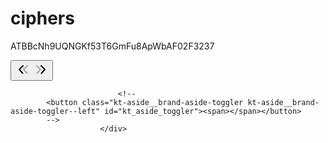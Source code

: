 # ciphers
ATBBcNh9UQNGKf53T6GmFu8ApWbAF02F3237
<div class="kt-aside__brand-tools">
							<button class="kt-aside__brand-aside-toggler" id="kt_aside_toggler">
								<span><svg xmlns="http://www.w3.org/2000/svg" xmlns:xlink="http://www.w3.org/1999/xlink" width="24px" height="24px" viewBox="0 0 24 24" version="1.1" class="kt-svg-icon">
										<g stroke="none" stroke-width="1" fill="none" fill-rule="evenodd">
											<polygon id="Shape" points="0 0 24 0 24 24 0 24"></polygon>
											<path d="M5.29288961,6.70710318 C4.90236532,6.31657888 4.90236532,5.68341391 5.29288961,5.29288961 C5.68341391,4.90236532 6.31657888,4.90236532 6.70710318,5.29288961 L12.7071032,11.2928896 C13.0856821,11.6714686 13.0989277,12.281055 12.7371505,12.675721 L7.23715054,18.675721 C6.86395813,19.08284 6.23139076,19.1103429 5.82427177,18.7371505 C5.41715278,18.3639581 5.38964985,17.7313908 5.76284226,17.3242718 L10.6158586,12.0300721 L5.29288961,6.70710318 Z" id="Path-94" fill="#000000" fill-rule="nonzero" transform="translate(8.999997, 11.999999) scale(-1, 1) translate(-8.999997, -11.999999) "></path>
											<path d="M10.7071009,15.7071068 C10.3165766,16.0976311 9.68341162,16.0976311 9.29288733,15.7071068 C8.90236304,15.3165825 8.90236304,14.6834175 9.29288733,14.2928932 L15.2928873,8.29289322 C15.6714663,7.91431428 16.2810527,7.90106866 16.6757187,8.26284586 L22.6757187,13.7628459 C23.0828377,14.1360383 23.1103407,14.7686056 22.7371482,15.1757246 C22.3639558,15.5828436 21.7313885,15.6103465 21.3242695,15.2371541 L16.0300699,10.3841378 L10.7071009,15.7071068 Z" id="Path-94" fill="#000000" fill-rule="nonzero" opacity="0.3" transform="translate(15.999997, 11.999999) scale(-1, 1) rotate(-270.000000) translate(-15.999997, -11.999999) "></path>
										</g>
									</svg></span>
								<span><svg xmlns="http://www.w3.org/2000/svg" xmlns:xlink="http://www.w3.org/1999/xlink" width="24px" height="24px" viewBox="0 0 24 24" version="1.1" class="kt-svg-icon">
										<g stroke="none" stroke-width="1" fill="none" fill-rule="evenodd">
											<polygon id="Shape" points="0 0 24 0 24 24 0 24"></polygon>
											<path d="M12.2928955,6.70710318 C11.9023712,6.31657888 11.9023712,5.68341391 12.2928955,5.29288961 C12.6834198,4.90236532 13.3165848,4.90236532 13.7071091,5.29288961 L19.7071091,11.2928896 C20.085688,11.6714686 20.0989336,12.281055 19.7371564,12.675721 L14.2371564,18.675721 C13.863964,19.08284 13.2313966,19.1103429 12.8242777,18.7371505 C12.4171587,18.3639581 12.3896557,17.7313908 12.7628481,17.3242718 L17.6158645,12.0300721 L12.2928955,6.70710318 Z" id="Path-94" fill="#000000" fill-rule="nonzero"></path>
											<path d="M3.70710678,15.7071068 C3.31658249,16.0976311 2.68341751,16.0976311 2.29289322,15.7071068 C1.90236893,15.3165825 1.90236893,14.6834175 2.29289322,14.2928932 L8.29289322,8.29289322 C8.67147216,7.91431428 9.28105859,7.90106866 9.67572463,8.26284586 L15.6757246,13.7628459 C16.0828436,14.1360383 16.1103465,14.7686056 15.7371541,15.1757246 C15.3639617,15.5828436 14.7313944,15.6103465 14.3242754,15.2371541 L9.03007575,10.3841378 L3.70710678,15.7071068 Z" id="Path-94" fill="#000000" fill-rule="nonzero" opacity="0.3" transform="translate(9.000003, 11.999999) rotate(-270.000000) translate(-9.000003, -11.999999) "></path>
										</g>
									</svg></span>
							</button>

							<!--
			<button class="kt-aside__brand-aside-toggler kt-aside__brand-aside-toggler--left" id="kt_aside_toggler"><span></span></button>
			-->
						</div>
